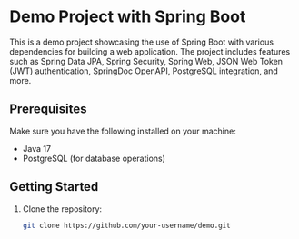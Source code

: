 # Demo Project with Spring Boot

This is a demo project showcasing the use of Spring Boot with various dependencies for building a web application. The project includes features such as Spring Data JPA, Spring Security, Spring Web, JSON Web Token (JWT) authentication, SpringDoc OpenAPI, PostgreSQL integration, and more.

## Prerequisites

Make sure you have the following installed on your machine:

- Java 17
- PostgreSQL (for database operations)

## Getting Started

1. Clone the repository:

   ```bash
   git clone https://github.com/your-username/demo.git
